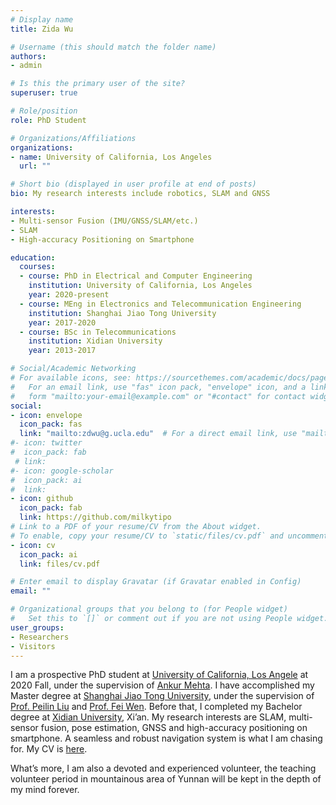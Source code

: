 ```yaml
---
# Display name
title: Zida Wu

# Username (this should match the folder name)
authors:
- admin

# Is this the primary user of the site?
superuser: true

# Role/position
role: PhD Student 

# Organizations/Affiliations
organizations:
- name: University of California, Los Angeles
  url: ""

# Short bio (displayed in user profile at end of posts)
bio: My research interests include robotics, SLAM and GNSS

interests:
- Multi-sensor Fusion (IMU/GNSS/SLAM/etc.)
- SLAM
- High-accuracy Positioning on Smartphone

education:
  courses:
  - course: PhD in Electrical and Computer Engineering 
    institution: University of California, Los Angeles
    year: 2020-present
  - course: MEng in Electronics and Telecommunication Engineering 
    institution: Shanghai Jiao Tong University 
    year: 2017-2020
  - course: BSc in Telecommunications
    institution: Xidian University
    year: 2013-2017

# Social/Academic Networking
# For available icons, see: https://sourcethemes.com/academic/docs/page-builder/#icons
#   For an email link, use "fas" icon pack, "envelope" icon, and a link in the
#   form "mailto:your-email@example.com" or "#contact" for contact widget.
social:
- icon: envelope
  icon_pack: fas
  link: "mailto:zdwu@g.ucla.edu"  # For a direct email link, use "mailto:test@example.org".
#- icon: twitter
#  icon_pack: fab
 # link: 
#- icon: google-scholar
#  icon_pack: ai
#  link: 
- icon: github
  icon_pack: fab
  link: https://github.com/milkytipo
# Link to a PDF of your resume/CV from the About widget.
# To enable, copy your resume/CV to `static/files/cv.pdf` and uncomment the lines below.
- icon: cv
  icon_pack: ai
  link: files/cv.pdf

# Enter email to display Gravatar (if Gravatar enabled in Config)
email: ""

# Organizational groups that you belong to (for People widget)
#   Set this to `[]` or comment out if you are not using People widget.
user_groups:
- Researchers
- Visitors
---
```


I am a prospective PhD student at [University of California, Los Angele](https://www.ucla.edu/) at 2020 Fall, under the supervision of [Ankur Mehta](https://uclalemur.com/people/ankur-mehta).  I have accomplished my Master degree at [Shanghai Jiao Tong University](http://en.sjtu.edu.cn/), under the supervision of  [Prof. Peilin Liu](https://ieeexplore.ieee.org/author/37085443061) and [Prof. Fei Wen](https://scholar.google.com/citations?user=1BG4-HMAAAAJ&hl=en). Before that, I completed my Bachelor degree at  [Xidian University](https://en.xidian.edu.cn/), Xi’an. My research interests are SLAM, multi-sensor fusion, pose estimation, GNSS and high-accuracy positioning on smartphone. A seamless and robust navigation system is what I am chasing for. My CV is [here](https://milkytipo.github.io/files/cv.pdf).



What’s more, I am also a devoted and experienced volunteer, the teaching volunteer period in mountainous area of Yunnan will be kept in the depth of my mind forever.